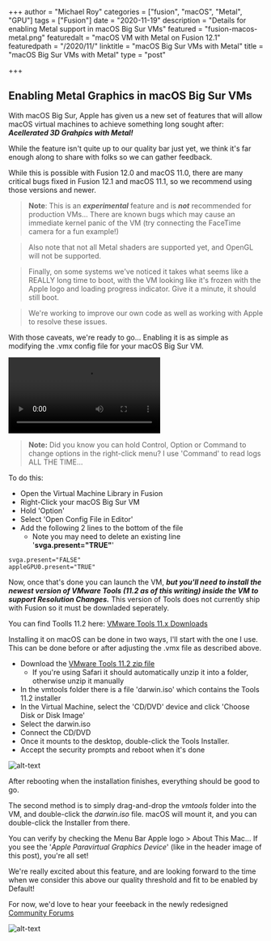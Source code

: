+++
author = "Michael Roy"
categories = ["fusion", "macOS", "Metal", "GPU"]
tags = ["Fusion"]
date = "2020-11-19"
description = "Details for enabling Metal support in macOS Big Sur VMs"
featured = "fusion-macos-metal.png"
featuredalt = "macOS VM with Metal on Fusion 12.1"
featuredpath = "/2020/11/"
linktitle = "macOS Big Sur VMs with Metal"
title = "macOS Big Sur VMs with Metal"
type = "post"

+++

## Enabling Metal Graphics in macOS Big Sur VMs

With macOS Big Sur, Apple has given us a new set of features that will allow macOS virtual machines to achieve something long sought after: ***Acellerated 3D Grahpics with Metal!***

While the feature isn't quite up to our quality bar just yet, we think it's far enough along to share with folks so we can gather feedback.

While this is possible with Fusion 12.0 and macOS 11.0, there are many critical bugs fixed in Fusion 12.1 and macOS 11.1, so we recommend using those versions and newer.

> **Note**: This is an ***experimental*** feature and is ***not*** recommended for production VMs... There are known bugs which may cause an immediate kernel panic of the VM (try connecting the FaceTime camera for a fun example!)

> Also note that not all Metal shaders are supported yet, and OpenGL will not be supported.

> Finally, on some systems we've noticed it takes what seems like a REALLY long time to boot, with the VM looking like it's frozen with the Apple logo and loading progress indicator.  Give it a minute, it should still boot. 

> We're working to improve our own code as well as working with Apple to resolve these issues. 

With those caveats, we're ready to go... Enabling it is as simple as modifying the .vmx config file for your macOS Big Sur VM.


![alt-text](/img/2020/11/fusion-edit-vmx.mp4 "Edit that VMX!")

> **Note:** Did you know you can hold Control, Option or Command to change options in the right-click menu? I use 'Command' to read logs ALL THE TIME...


To do this:

- Open the Virtual Machine Library in Fusion
- Right-Click your macOS Big Sur VM
- Hold 'Option'
- Select 'Open Config File in Editor'
- Add the following 2 lines to the bottom of the file
   - Note you may need to delete an existing line '**svga.present="TRUE"**'

```
svga.present="FALSE"
appleGPU0.present="TRUE"
```


Now, once that's done you can launch the VM, ***but you'll need to install the newest version of VMware Tools (11.2 as of this writing) inside the VM to support Resolution Changes.*** This version of Tools does not currently ship with Fusion so it must be downladed seperately.

You can find Toolls 11.2 here: [VMware Tools 11.x Downloads](https://my.vmware.com/en/web/vmware/downloads/info/slug/datacenter_cloud_infrastructure/vmware_tools/11_x)

Installing it on macOS can be done in two ways, I'll start with the one I use.
This can be done before or after adjusting the .vmx file as described above.

- Download the [VMware Tools 11.2 zip file](https://my.vmware.com/en/web/vmware/downloads/info/slug/datacenter_cloud_infrastructure/vmware_tools/11_x)
   - If you're using Safari it should automatically unzip it into a folder, otherwise unzip it manually
- In the vmtools folder there is a file 'darwin.iso' which contains the Tools 11.2 installer
- In the Virtual Machine, select the 'CD/DVD' device and click 'Choose Disk or Disk Image'
- Select the darwin.iso
- Connect the CD/DVD
- Once it mounts to the desktop, double-click the Tools Installer.
- Accept the security prompts and reboot when it's done

![alt-text](/img/2020/11/connect-darwin-iso.png "Connect the darwin.iso file")

After rebooting when the installation finishes, everything should be good to go.

The second method is to simply drag-and-drop the *vmtools* folder into the VM, and double-click the *darwin.iso* file. macOS will mount it, and you can double-click the Installer from there.

You can verify by checking the Menu Bar Apple logo > About This Mac... If you see the '*Apple Paravirtual Graphics Device*' (like in the header image of this post), you're all set!

We're really excited about this feature, and are looking forward to the time when we consider this above our quality threshold and fit to be enabled by Default!

For now, we'd love to hear your feeeback in the newly redesigned [Community Forums](https://communities.vmware.com/t5/VMware-Fusion/ct-p/3005-home)

![alt-text](/img/2020/11/fusion12-xcode-metal.png)
